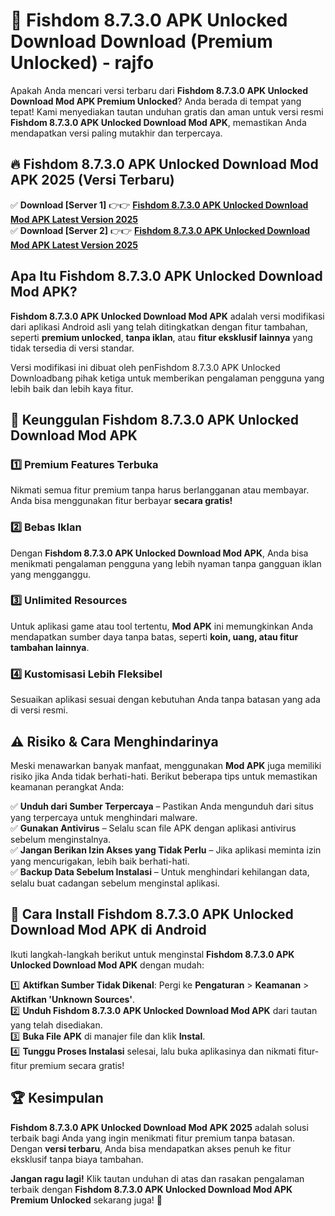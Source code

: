 # 🎯 Fishdom 8.7.3.0 APK Unlocked Download  Download (Premium Unlocked) -  rajfo

Apakah Anda mencari versi terbaru dari **Fishdom 8.7.3.0 APK Unlocked Download Mod APK Premium Unlocked**? Anda berada di tempat yang tepat! Kami menyediakan tautan unduhan gratis dan aman untuk versi resmi **Fishdom 8.7.3.0 APK Unlocked Download Mod APK**, memastikan Anda mendapatkan versi paling mutakhir dan terpercaya.

## 🔥 Fishdom 8.7.3.0 APK Unlocked Download Mod APK 2025 (Versi Terbaru)

✅ **Download [Server 1]** 👉👉 [**Fishdom 8.7.3.0 APK Unlocked Download Mod APK Latest Version 2025**](https://momento.my/?title=Fishdom_8.7.3.0_APK_Unlocked_Download)  
✅ **Download [Server 2]** 👉👉 [**Fishdom 8.7.3.0 APK Unlocked Download Mod APK Latest Version 2025**](https://momento.my/?title=Fishdom_8.7.3.0_APK_Unlocked_Download)  

## Apa Itu Fishdom 8.7.3.0 APK Unlocked Download Mod APK?

**Fishdom 8.7.3.0 APK Unlocked Download Mod APK** adalah versi modifikasi dari aplikasi Android asli yang telah ditingkatkan dengan fitur tambahan, seperti **premium unlocked**, **tanpa iklan**, atau **fitur eksklusif lainnya** yang tidak tersedia di versi standar.

Versi modifikasi ini dibuat oleh penFishdom 8.7.3.0 APK Unlocked Downloadbang pihak ketiga untuk memberikan pengalaman pengguna yang lebih baik dan lebih kaya fitur.

## 🎯 Keunggulan Fishdom 8.7.3.0 APK Unlocked Download Mod APK

### 1️⃣ Premium Features Terbuka
Nikmati semua fitur premium tanpa harus berlangganan atau membayar. Anda bisa menggunakan fitur berbayar **secara gratis!**

### 2️⃣ Bebas Iklan
Dengan **Fishdom 8.7.3.0 APK Unlocked Download Mod APK**, Anda bisa menikmati pengalaman pengguna yang lebih nyaman tanpa gangguan iklan yang mengganggu.

### 3️⃣ Unlimited Resources
Untuk aplikasi game atau tool tertentu, **Mod APK** ini memungkinkan Anda mendapatkan sumber daya tanpa batas, seperti **koin, uang, atau fitur tambahan lainnya**.

### 4️⃣ Kustomisasi Lebih Fleksibel
Sesuaikan aplikasi sesuai dengan kebutuhan Anda tanpa batasan yang ada di versi resmi.

## ⚠️ Risiko & Cara Menghindarinya

Meski menawarkan banyak manfaat, menggunakan **Mod APK** juga memiliki risiko jika Anda tidak berhati-hati. Berikut beberapa tips untuk memastikan keamanan perangkat Anda:

✅ **Unduh dari Sumber Terpercaya** – Pastikan Anda mengunduh dari situs yang terpercaya untuk menghindari malware.  
✅ **Gunakan Antivirus** – Selalu scan file APK dengan aplikasi antivirus sebelum menginstalnya.  
✅ **Jangan Berikan Izin Akses yang Tidak Perlu** – Jika aplikasi meminta izin yang mencurigakan, lebih baik berhati-hati.  
✅ **Backup Data Sebelum Instalasi** – Untuk menghindari kehilangan data, selalu buat cadangan sebelum menginstal aplikasi.

## 📌 Cara Install Fishdom 8.7.3.0 APK Unlocked Download Mod APK di Android

Ikuti langkah-langkah berikut untuk menginstal **Fishdom 8.7.3.0 APK Unlocked Download Mod APK** dengan mudah:

1️⃣ **Aktifkan Sumber Tidak Dikenal**: Pergi ke **Pengaturan** > **Keamanan** > **Aktifkan 'Unknown Sources'**.  
2️⃣ **Unduh Fishdom 8.7.3.0 APK Unlocked Download Mod APK** dari tautan yang telah disediakan.  
3️⃣ **Buka File APK** di manajer file dan klik **Instal**.  
4️⃣ **Tunggu Proses Instalasi** selesai, lalu buka aplikasinya dan nikmati fitur-fitur premium secara gratis!

## 🏆 Kesimpulan

**Fishdom 8.7.3.0 APK Unlocked Download Mod APK 2025** adalah solusi terbaik bagi Anda yang ingin menikmati fitur premium tanpa batasan. Dengan **versi terbaru**, Anda bisa mendapatkan akses penuh ke fitur eksklusif tanpa biaya tambahan.

**Jangan ragu lagi!** Klik tautan unduhan di atas dan rasakan pengalaman terbaik dengan **Fishdom 8.7.3.0 APK Unlocked Download Mod APK Premium Unlocked** sekarang juga! 🚀
